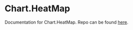 # Chart.HeatMap
Documentation for Chart.HeatMap. Repo can be found [here](https://github.com/tmroyal/Chart.HeatMap/). 
